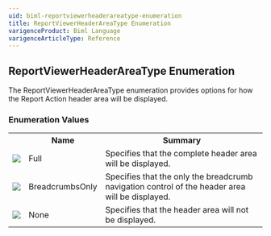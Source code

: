 ```yaml
---
uid: biml-reportviewerheaderareatype-enumeration
title: ReportViewerHeaderAreaType Enumeration
varigenceProduct: Biml Language
varigenceArticleType: Reference
---
```


## ReportViewerHeaderAreaType Enumeration<div class="LanguageSummary"><div class ="SummaryItem">The ReportViewerHeaderAreaType enumeration provides options for how the Report Action header area will be displayed.</div></div><div class="EnumValueGroup">### Enumeration Values<table id="EnumValue" class="MemberList"><tbody><tr><th class="MemberTypeIconColumnHeader">&nbsp;</th><th class="MemberNameColumnHeader">Name</th><th class="MemberSummaryColumnHeader">Summary</th></tr><tr class="cd0"><td align="center" class="MemberTypeIcon"><img src="enumValue.png"></img></td><td class="MemberName">Full</td><td class="MemberSummary"><div class ="SummaryItem">Specifies that the complete header area will be displayed.</div></td></tr><tr class="cd1"><td align="center" class="MemberTypeIcon"><img src="enumValue.png"></img></td><td class="MemberName">BreadcrumbsOnly</td><td class="MemberSummary"><div class ="SummaryItem">Specifies that the only the breadcrumb navigation control of the header area will be displayed.</div></td></tr><tr class="cd0"><td align="center" class="MemberTypeIcon"><img src="enumValue.png"></img></td><td class="MemberName">None</td><td class="MemberSummary"><div class ="SummaryItem">Specifies that the header area will not be displayed.</div></td></tr></tbody></table></div>